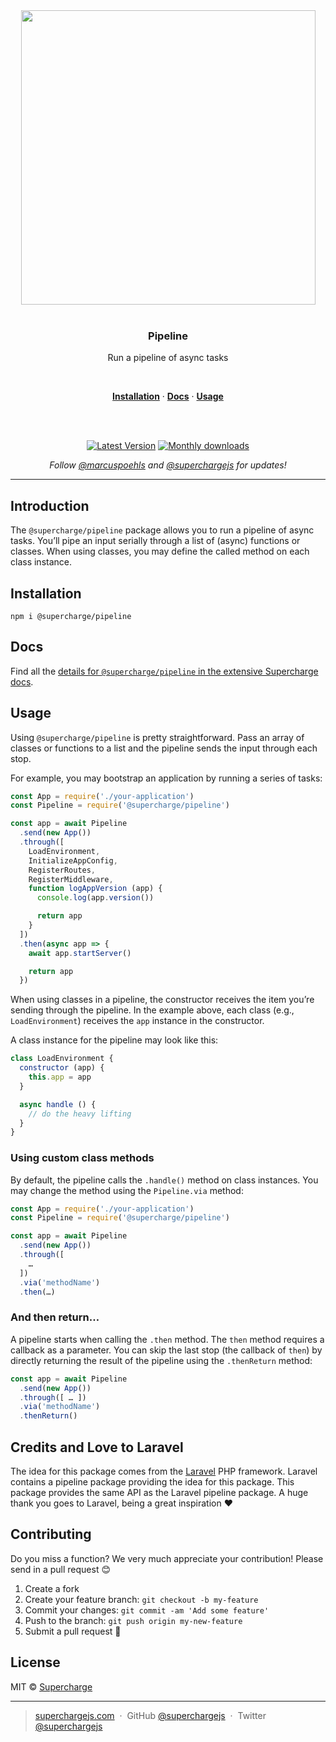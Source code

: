 <div align="center">
  <a href="https://superchargejs.com">
    <img width="471" style="max-width:100%;" src="https://superchargejs.com/images/supercharge-text.svg" />
  </a>
  <br/>
  <br/>
  <p>
    <h3>Pipeline</h3>
  </p>
  <p>
    Run a pipeline of async tasks
  </p>
  <br/>
  <p>
    <a href="#installation"><strong>Installation</strong></a> ·
    <a href="#Docs"><strong>Docs</strong></a> ·
    <a href="#usage"><strong>Usage</strong></a>
  </p>
  <br/>
  <br/>
  <p>
    <a href="https://www.npmjs.com/package/@supercharge/pipeline"><img src="https://img.shields.io/npm/v/@supercharge/pipeline.svg" alt="Latest Version"></a>
    <a href="https://www.npmjs.com/package/@supercharge/pipeline"><img src="https://img.shields.io/npm/dm/@supercharge/pipeline.svg" alt="Monthly downloads"></a>
  </p>
  <p>
    <em>Follow <a href="http://twitter.com/marcuspoehls">@marcuspoehls</a> and <a href="http://twitter.com/superchargejs">@superchargejs</a> for updates!</em>
  </p>
</div>

---

## Introduction
The `@supercharge/pipeline` package allows you to run a pipeline of async tasks. You’ll pipe an input serially through a list of (async) functions or classes. When using classes, you may define the called method on each class instance.


## Installation

```
npm i @supercharge/pipeline
```


## Docs
Find all the [details for `@supercharge/pipeline` in the extensive Supercharge docs](https://superchargejs.com/docs/pipeline).


## Usage
Using `@supercharge/pipeline` is pretty straightforward. Pass an array of classes or functions to a list and the pipeline sends the input through each stop.

For example, you may bootstrap an application by running a series of tasks:

```js
const App = require('./your-application')
const Pipeline = require('@supercharge/pipeline')

const app = await Pipeline
  .send(new App())
  .through([
    LoadEnvironment,
    InitializeAppConfig,
    RegisterRoutes,
    RegisterMiddleware,
    function logAppVersion (app) {
      console.log(app.version())

      return app
    }
  ])
  .then(async app => {
    await app.startServer()

    return app
  })
```

When using classes in a pipeline, the constructor receives the item you’re sending through the pipeline. In the example above, each class (e.g., `LoadEnvironment`) receives the `app` instance in the constructor.

A class instance for the pipeline may look like this:

```js
class LoadEnvironment {
  constructor (app) {
    this.app = app
  }

  async handle () {
    // do the heavy lifting
  }
}
```


### Using custom class methods
By default, the pipeline calls the `.handle()` method on class instances. You may change the method using the `Pipeline.via` method:

```js
const App = require('./your-application')
const Pipeline = require('@supercharge/pipeline')

const app = await Pipeline
  .send(new App())
  .through([
    …
  ])
  .via('methodName')
  .then(…)
```


### And then return…
A pipeline starts when calling the `.then` method. The `then` method requires a callback as a parameter. You can skip the last stop (the callback of `then`) by directly returning the result of the pipeline using the `.thenReturn` method:

```js
const app = await Pipeline
  .send(new App())
  .through([ … ])
  .via('methodName')
  .thenReturn()
```

## Credits and Love to Laravel
The idea for this package comes from the [Laravel](https://laravel.com) PHP framework. Laravel contains a pipeline package providing the idea for this package. This package provides the same API as the Laravel pipeline package. A huge thank you goes to Laravel, being a great inspiration ❤️


## Contributing
Do you miss a function? We very much appreciate your contribution! Please send in a pull request 😊

1.  Create a fork
2.  Create your feature branch: `git checkout -b my-feature`
3.  Commit your changes: `git commit -am 'Add some feature'`
4.  Push to the branch: `git push origin my-new-feature`
5.  Submit a pull request 🚀


## License
MIT © [Supercharge](https://superchargejs.com)

---

> [superchargejs.com](https://superchargejs.com) &nbsp;&middot;&nbsp;
> GitHub [@superchargejs](https://github.com/superchargejs/) &nbsp;&middot;&nbsp;
> Twitter [@superchargejs](https://twitter.com/superchargejs)
